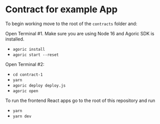 # Contract for example App

To begin working move to the root of the `contracts` folder and:

Open Terminal #1. Make sure you are using Node 16 and Agoric SDK is installed.

- `agoric install`
- `agoric start --reset`

Open Terminal #2:

- `cd contract-1`
- `yarn`
- `agoric deploy deploy.js`
- `agoric open`

To run the frontend React apps go to the root of this repository and run

- `yarn`
- `yarn dev`
